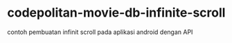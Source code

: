 # codepolitan-movie-db-infinite-scroll

contoh pembuatan infinit scroll pada aplikasi android dengan API
